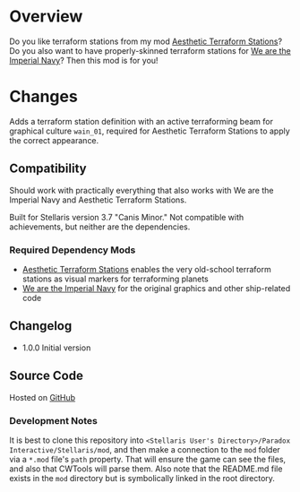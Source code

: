 # Overview

Do you like terraform stations from my mod [Aesthetic Terraform Stations](https://steamcommunity.com/sharedfiles/filedetails/?id=2622411084)?  Do you also want to have properly-skinned terraform stations for [We are the Imperial Navy](https://steamcommunity.com/sharedfiles/filedetails/?id=864541681)?  Then this mod is for you!

# Changes

Adds a terraform station definition with an active terraforming beam for graphical culture `wain_01`, required for Aesthetic Terraform Stations to apply the correct appearance.

## Compatibility

Should work with practically everything that also works with We are the Imperial Navy and Aesthetic Terraform Stations.

Built for Stellaris version 3.7 "Canis Minor."  Not compatible with achievements, but neither are the dependencies.

### Required Dependency Mods

* [Aesthetic Terraform Stations](https://steamcommunity.com/sharedfiles/filedetails/?id=2622411084) enables the very old-school terraform stations as visual markers for terraforming planets
* [We are the Imperial Navy](https://steamcommunity.com/sharedfiles/filedetails/?id=864541681) for the original graphics and other ship-related code

## Changelog

* 1.0.0 Initial version

## Source Code

Hosted on [GitHub](https://github.com/corsairmarks/wh40k_shipset_terraform_station_aesthetic)

### Development Notes

It is best to clone this repository into `<Stellaris User's Directory>/Paradox Interactive/Stellaris/mod`, and then make a connection to the `mod` folder via a `*.mod` file's `path` property.  That will ensure the game can see the files, and also that CWTools will parse them.  Also note that the README.md file exists in the `mod` directory but is symbolically linked in the root directory.